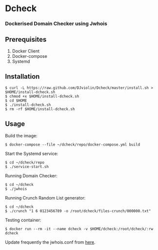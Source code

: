 # Dcheck

### Dockerised Domain Checker using Jwhois

## Prerequisites

1. Docker Client
2. Docker-compose
3. Systemd

## Installation

```
$ curl -L https://raw.github.com/DJviolin/Dcheck/master/install.sh > $HOME/install-dcheck.sh
$ chmod +x $HOME/install-dcheck.sh
$ cd $HOME
$ ./install-dcheck.sh
$ rm -rf $HOME/install-dcheck.sh
```

## Usage

Build the image:

```
$ docker-compose --file ~/dcheck/repo/docker-compose.yml build
```

Start the Systemd service:

```
$ cd ~/dcheck/repo
$ ./service-start.sh
```

Running Domain Checker:

```
$ cd ~/dcheck
$ ./jwhois
```

Running Crunch Random List generator:

```
$ cd ~/dcheck
$ ./crunch "1 6 0123456789 -o /root/dcheck/files-crunch/000000.txt"
```

Testing container:

```
$ docker run --rm -it --name dcheck -v $HOME/dcheck:/root/dcheck/:rw dcheck
```

Update frequently the jwhois.conf from [here](https://raw.githubusercontent.com/jonasob/jwhois/master/example/jwhois.conf).
